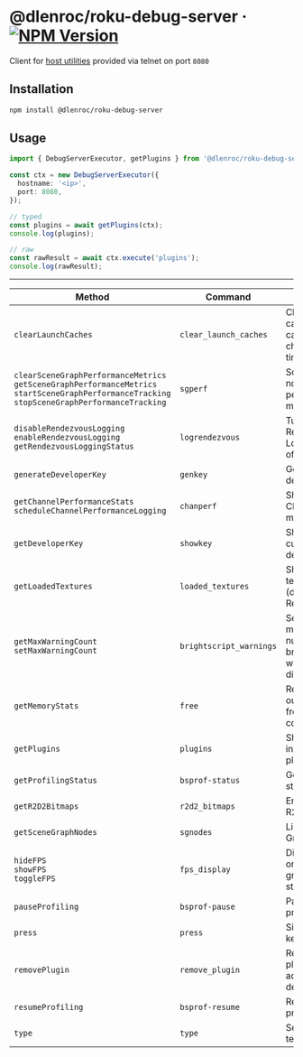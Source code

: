 # @dlenroc/roku-debug-server · [![NPM Version](https://img.shields.io/npm/v/@dlenroc/roku-debug-server)](https://www.npmjs.com/package/@dlenroc/roku-debug-server)

Client for [host utilities](https://developer.roku.com/en-gb/docs/developer-program/debugging/debugging-channels.md#scenegraph-debug-server-port-8080-commands) provided via telnet on port `8080`

## Installation

```sh
npm install @dlenroc/roku-debug-server
```

## Usage

```typescript
import { DebugServerExecutor, getPlugins } from '@dlenroc/roku-debug-server';

const ctx = new DebugServerExecutor({
  hostname: '<ip>',
  port: 8080,
});

// typed
const plugins = await getPlugins(ctx);
console.log(plugins);

// raw
const rawResult = await ctx.execute('plugins');
console.log(rawResult);
```

---

| Method                                                                                                                                                        | Command                 | Description                                               |
| ------------------------------------------------------------------------------------------------------------------------------------------------------------- | ----------------------- | --------------------------------------------------------- |
| `clearLaunchCaches`                                                                                                                                           | `clear_launch_caches`   | Clear all caches that can affect channel launch time      |
| `clearSceneGraphPerformanceMetrics` <br> `getSceneGraphPerformanceMetrics` <br> `startSceneGraphPerformanceTracking` <br> `stopSceneGraphPerformanceTracking` | `sgperf`                | SceneGraph node operation performance metrics             |
| `disableRendezvousLogging` <br> `enableRendezvousLogging` <br> `getRendezvousLoggingStatus`                                                                   | `logrendezvous`         | Turn Rendezvous Logging on or off                         |
| `generateDeveloperKey`                                                                                                                                        | `genkey`                | Generate a new developer key                              |
| `getChannelPerformanceStats` <br> `scheduleChannelPerformanceLogging`                                                                                         | `chanperf`              | Show channel CPU and memory usage                         |
| `getDeveloperKey`                                                                                                                                             | `showkey`               | Show the current developer key                            |
| `getLoadedTextures`                                                                                                                                           | `loaded_textures`       | Show loaded textures (default main RenderContext)         |
| `getMaxWarningCount` <br> `setMaxWarningCount`                                                                                                                | `brightscript_warnings` | Set the maximum number of brightscript warnings displayed |
| `getMemoryStats`                                                                                                                                              | `free`                  | Return the output of the free(1) command                  |
| `getPlugins`                                                                                                                                                  | `plugins`               | Show list of all installed plugins                        |
| `getProfilingStatus`                                                                                                                                          | `bsprof-status`         | Get BS profiling status                                   |
| `getR2D2Bitmaps`                                                                                                                                              | `r2d2_bitmaps`          | Enumerate R2D2 bitmaps                                    |
| `getSceneGraphNodes`                                                                                                                                          | `sgnodes`               | List Scene Graph nodes                                    |
| `hideFPS` <br> `showFPS` <br> `toggleFPS`                                                                                                                     | `fps_display`           | Display onscreen graphics statistics                      |
| `pauseProfiling`                                                                                                                                              | `bsprof-pause`          | Pause BS profiling                                        |
| `press`                                                                                                                                                       | `press`                 | Simulate a keypress                                       |
| `removePlugin`                                                                                                                                                | `remove_plugin`         | Remove a plugin from the account and device               |
| `resumeProfiling`                                                                                                                                             | `bsprof-resume`         | Resume BS profiling                                       |
| `type`                                                                                                                                                        | `type`                  | Send a literal text sequence                              |
